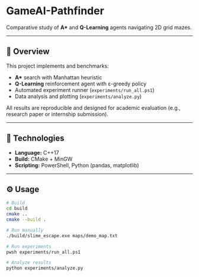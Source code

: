 # GameAI-Pathfinder

Comparative study of **A\*** and **Q-Learning** agents navigating 2D grid mazes.

---

## 🎯 Overview
This project implements and benchmarks:
- **A\*** search with Manhattan heuristic  
- **Q-Learning** reinforcement agent with ε-greedy policy  
- Automated experiment runner (`experiments/run_all.ps1`)  
- Data analysis and plotting (`experiments/analyze.py`)  

All results are reproducible and designed for academic evaluation (e.g., research paper or internship submission).

---

## 🧩 Technologies
- **Language:** C++17  
- **Build:** CMake + MinGW  
- **Scripting:** PowerShell, Python (pandas, matplotlib)

---

## ⚙️ Usage
```bash
# Build
cd build
cmake ..
cmake --build .

# Run manually
./build/slime_escape.exe maps/demo_map.txt

# Run experiments
pwsh experiments/run_all.ps1

# Analyze results
python experiments/analyze.py
